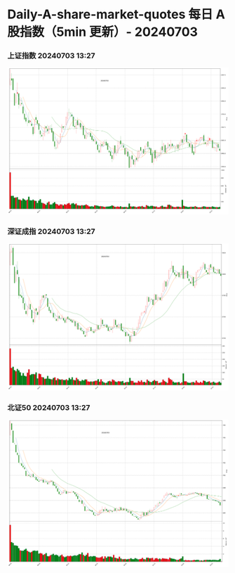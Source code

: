 
# Daily-A-share-market-quotes 每日 A 股指数（5min 更新）- 20240703

### 上证指数 20240703 13:27
![](./fig/2024/7/20240703-sh000001.png)

### 深证成指 20240703 13:27
![](./fig/2024/7/20240703-sz399001.png)

### 北证50 20240703 13:27
![](./fig/2024/7/20240703-bj899050.png)
